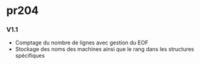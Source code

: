 # pr204 #

### V1.1 ###
* Comptage du nombre de lignes avec gestion du EOF
* Stockage des noms des machines ainsi que le rang dans les structures spécifiques
